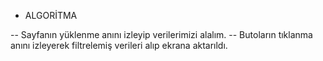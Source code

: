 - ALGORİTMA

-- Sayfanın yüklenme anını izleyip verilerimizi alalım.
-- Butoların tıklanma anını izleyerek filtrelemiş verileri alıp ekrana aktarıldı.